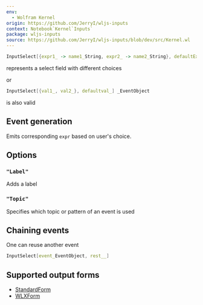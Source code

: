 ```yaml
---
env:
  - Wolfram Kernel
origin: https://github.com/JerryI/wljs-inputs
context: Notebook`Kernel`Inputs`
package: wljs-inputs
source: https://github.com/JerryI/wljs-inputs/blob/dev/src/Kernel.wl
---
```

```mathematica
InputSelect[{expr1_ -> name1_String, expr2_ -> name2_String}, defaultExpr_] _EventObject
```

represents a select field with different choices

or

```mathematica
InputSelect[{val1_, val2_}, defaultval_] _EventObject
```

is also valid

## Event generation
Emits corresponding `expr` based on user's choice.

## Options
### `"Label"`
Adds a label 
### `"Topic"`
Specifies which topic or pattern of an event is used

## Chaining events
One can reuse another event

```mathematica
InputSelect[event_EventObject, rest__]
```

## Supported output forms
- [StandardForm](frontend/Reference/Formatting/StandardForm.md)
- [WLXForm](frontend/Reference/Formatting/WLXForm.md)